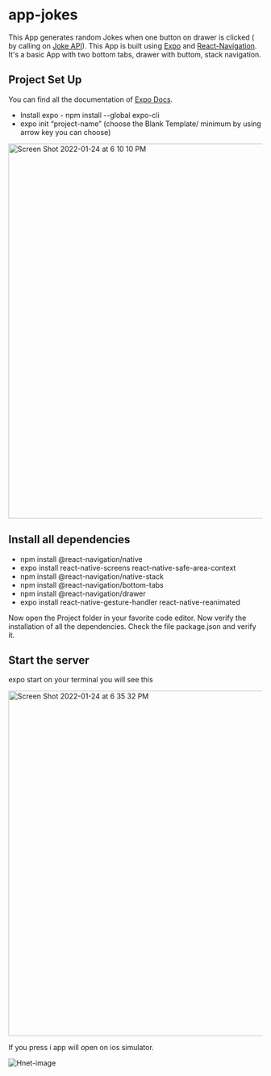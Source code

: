 # app-jokes
This App generates random Jokes when one button on drawer is clicked ( by calling on [Joke API](https://v2.jokeapi.dev/joke/Any)). 
This App is built using [Expo](https://expo.dev/) and [React-Navigation](https://reactnavigation.org/). It's a basic App with two bottom tabs, drawer with buttom,
stack navigation. 

## Project Set Up 

You can find all the documentation of [Expo Docs](https://docs.expo.dev/get-started/installation/#1-expo-cli).

* Install expo - npm install --global expo-cli
* expo init “project-name” (choose the Blank Template/ minimum by using arrow key you can choose)

<img width="742" alt="Screen Shot 2022-01-24 at 6 10 10 PM" src="https://user-images.githubusercontent.com/87405298/150882421-5ad88af0-65d4-42c6-acf2-4bc4b392dbe3.png">

## Install all dependencies
* npm install @react-navigation/native
* expo install react-native-screens react-native-safe-area-context
* npm install @react-navigation/native-stack
* npm install @react-navigation/bottom-tabs
* npm install @react-navigation/drawer
* expo install react-native-gesture-handler react-native-reanimated

Now open the Project folder in your favorite code editor. Now verify the installation of all the dependencies. Check the file package.json and verify it.
## Start the server
expo start 
on your terminal you will see this

<img width="683" alt="Screen Shot 2022-01-24 at 6 35 32 PM" src="https://user-images.githubusercontent.com/87405298/150883400-f531765b-2fa4-4544-8705-76c1aa01538e.png">

If you press i app will open on ios simulator. 

![Hnet-image](https://user-images.githubusercontent.com/87405298/150891188-5d1bffb2-d1c7-4169-8dfb-631a89fc4b10.gif)



